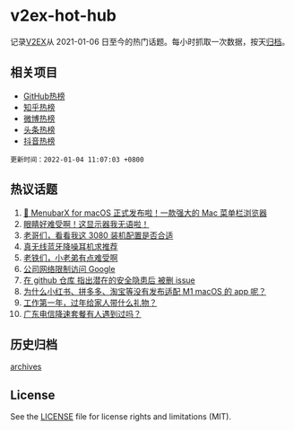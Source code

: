 # v2ex-hot-hub

 记录[V2EX](https://www.v2ex.com/)从 2021-01-06 日至今的热门话题。每小时抓取一次数据，按天[归档](archives)。
 
 ## 相关项目

- [GitHub热榜](https://github.com/snaildev/github-hot-hub)
- [知乎热榜](https://github.com/snaildev/zhihu-hot-hub)
- [微博热榜](https://github.com/snaildev/weibo-hot-hub)
- [头条热榜](https://github.com/snaildev/toutiao-hot-hub)
- [抖音热榜](https://github.com/snaildev/douyin-hot-hub)


 `更新时间：2022-01-04 11:07:03 +0800`

## 热议话题

1. [🎉 MenubarX for macOS 正式发布啦！一款强大的 Mac 菜单栏浏览器](https://www.v2ex.com/t/825917)
1. [眼睛好难受啊！这显示器我无语啦！](https://www.v2ex.com/t/825919)
1. [老哥们，看看我这 3080 装机配置是否合适](https://www.v2ex.com/t/825946)
1. [真无线蓝牙降噪耳机求推荐](https://www.v2ex.com/t/825894)
1. [老铁们，小老弟有点难受啊](https://www.v2ex.com/t/825942)
1. [公司网络限制访问 Google](https://www.v2ex.com/t/825993)
1. [在 github 仓库 指出潜在的安全隐患后 被删 issue](https://www.v2ex.com/t/825909)
1. [为什么小红书、拼多多、淘宝等没有发布适配 M1 macOS 的 app 呢？](https://www.v2ex.com/t/825915)
1. [工作第一年，过年给家人带什么礼物？](https://www.v2ex.com/t/826001)
1. [广东电信降速套餐有人遇到过吗？](https://www.v2ex.com/t/825940)

## 历史归档

[archives](archives)

## License

See the [LICENSE](LICENSE) file for license rights and limitations (MIT).
